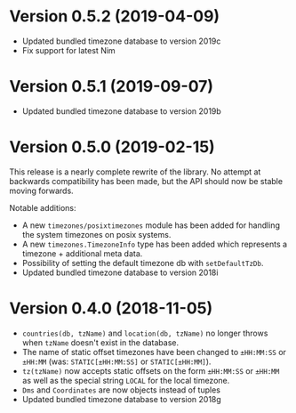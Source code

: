 Version 0.5.2 (2019-04-09)
=============
- Updated bundled timezone database to version 2019c
- Fix support for latest Nim

Version 0.5.1 (2019-09-07)
=============
- Updated bundled timezone database to version 2019b

Version 0.5.0 (2019-02-15)
=============
This release is a nearly complete rewrite of the library. No attempt at backwards compatibility has been made, but the API should now be stable moving forwards.

Notable additions:
- A new `timezones/posixtimezones` module has been added for handling the system timezones on posix systems.
- A new `timezones.TimezoneInfo` type has been added which represents
a timezone + additional meta data.
- Possibility of setting the default timezone db with `setDefaultTzDb`.
- Updated bundled timezone database to version 2018i

Version 0.4.0 (2018-11-05)
=============

- `countries(db, tzName)` and `location(db, tzName)` no longer throws when `tzName` doesn't exist in the database.
- The name of static offset timezones have been changed to `±HH:MM:SS` or `±HH:MM` (was: `STATIC[±HH:MM:SS]` or `STATIC[±HH:MM]`).
- `tz(tzName)` now accepts static offsets on the form `±HH:MM:SS` or `±HH:MM` as well as the special string `LOCAL` for the local timezone.
- `Dms` and `Coordinates` are now objects instead of tuples
- Updated bundled timezone database to version 2018g